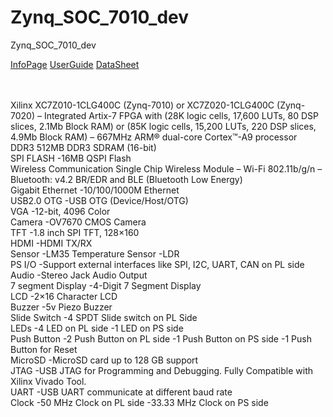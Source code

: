 # Zynq_SOC_7010_dev
Zynq_SOC_7010_dev

<a href="https://allaboutfpga.com/product/edge-zynq-soc-fpga-development-board/">InfoPage</a>
<a href="https://allaboutfpga.com/edge-zynq-soc-fpga-development-board-user-manual/">UserGuide</a>
<a href="https://allaboutfpga.com/wp-content/uploads/2019/12/EDGE-Zynq-soc-FPGA-Development-Board-Specification.pdf">DataSheet</a>


<br>
<br>Xilinx XC7Z010-1CLG400C (Zynq-7010) or XC7Z020-1CLG400C (Zynq-7020)
– Integrated Artix-7 FPGA with (28K logic cells, 17,600 LUTs, 80 DSP slices, 2.1Mb Block RAM) or (85K logic cells, 15,200 LUTs, 220 DSP slices, 4.9Mb Block RAM)
– 667MHz ARM® dual-core Cortex™-A9 processor
<br>DDR3
512MB DDR3 SDRAM (16-bit)
<br>SPI FLASH
  -16MB QSPI Flash
<br>Wireless Communication Single Chip Wireless Module
– Wi-Fi 802.11b/g/n
– Bluetooth: v4.2 BR/EDR and BLE (Bluetooth Low Energy)
<br>Gigabit Ethernet
  -10/100/1000M Ethernet
<br>USB2.0 OTG
  -USB OTG (Device/Host/OTG)
<br>VGA	
  -12-bit, 4096 Color
<br>Camera
  -OV7670 CMOS Camera
<br>TFT
  -1.8 inch SPI TFT, 128×160
<br>HDMI 	
  -HDMI TX/RX
<br>Sensor 	
  -LM35 Temperature Sensor
  -LDR
<br>PS I/O
  -Support external interfaces like SPI, I2C, UART, CAN on PL side
<br>Audio 	
  -Stereo Jack Audio Output
<br>7 segment Display
  -4-Digit 7 Segment Display
<br>LCD
  -2×16 Character LCD
<br>Buzzer
  -5v Piezo Buzzer
<br>Slide Switch
  -4 SPDT Slide switch on PL Side
<br>LEDs
  -4 LED on PL side
  -1 LED on PS side
<br>Push Button
  -2 Push Button on PL side
  -1 Push Button on PS side
  -1 Push Button for Reset
<br>MicroSD
  -MicroSD card up to 128 GB support
<br>JTAG
  -USB JTAG for Programming and Debugging. Fully Compatible with Xilinx Vivado Tool.
<br>UART
  -USB UART communicate at different baud rate
<br>Clock 	
  -50 MHz Clock on PL side
  -33.33 MHz Clock on PS side
